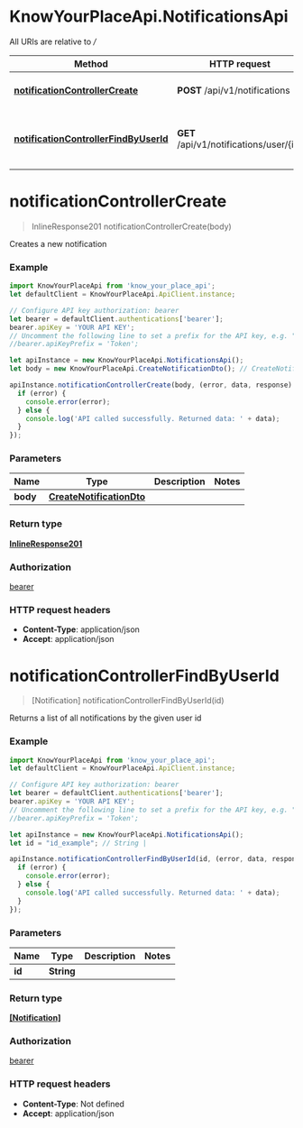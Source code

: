 # KnowYourPlaceApi.NotificationsApi

All URIs are relative to */*

Method | HTTP request | Description
------------- | ------------- | -------------
[**notificationControllerCreate**](NotificationsApi.md#notificationControllerCreate) | **POST** /api/v1/notifications | Creates a new notification
[**notificationControllerFindByUserId**](NotificationsApi.md#notificationControllerFindByUserId) | **GET** /api/v1/notifications/user/{id} | Returns a list of all notifications by the given user id

<a name="notificationControllerCreate"></a>
# **notificationControllerCreate**
> InlineResponse201 notificationControllerCreate(body)

Creates a new notification

### Example
```javascript
import KnowYourPlaceApi from 'know_your_place_api';
let defaultClient = KnowYourPlaceApi.ApiClient.instance;

// Configure API key authorization: bearer
let bearer = defaultClient.authentications['bearer'];
bearer.apiKey = 'YOUR API KEY';
// Uncomment the following line to set a prefix for the API key, e.g. "Token" (defaults to null)
//bearer.apiKeyPrefix = 'Token';

let apiInstance = new KnowYourPlaceApi.NotificationsApi();
let body = new KnowYourPlaceApi.CreateNotificationDto(); // CreateNotificationDto | 

apiInstance.notificationControllerCreate(body, (error, data, response) => {
  if (error) {
    console.error(error);
  } else {
    console.log('API called successfully. Returned data: ' + data);
  }
});
```

### Parameters

Name | Type | Description  | Notes
------------- | ------------- | ------------- | -------------
 **body** | [**CreateNotificationDto**](CreateNotificationDto.md)|  | 

### Return type

[**InlineResponse201**](InlineResponse201.md)

### Authorization

[bearer](../README.md#bearer)

### HTTP request headers

 - **Content-Type**: application/json
 - **Accept**: application/json

<a name="notificationControllerFindByUserId"></a>
# **notificationControllerFindByUserId**
> [Notification] notificationControllerFindByUserId(id)

Returns a list of all notifications by the given user id

### Example
```javascript
import KnowYourPlaceApi from 'know_your_place_api';
let defaultClient = KnowYourPlaceApi.ApiClient.instance;

// Configure API key authorization: bearer
let bearer = defaultClient.authentications['bearer'];
bearer.apiKey = 'YOUR API KEY';
// Uncomment the following line to set a prefix for the API key, e.g. "Token" (defaults to null)
//bearer.apiKeyPrefix = 'Token';

let apiInstance = new KnowYourPlaceApi.NotificationsApi();
let id = "id_example"; // String | 

apiInstance.notificationControllerFindByUserId(id, (error, data, response) => {
  if (error) {
    console.error(error);
  } else {
    console.log('API called successfully. Returned data: ' + data);
  }
});
```

### Parameters

Name | Type | Description  | Notes
------------- | ------------- | ------------- | -------------
 **id** | **String**|  | 

### Return type

[**[Notification]**](Notification.md)

### Authorization

[bearer](../README.md#bearer)

### HTTP request headers

 - **Content-Type**: Not defined
 - **Accept**: application/json

